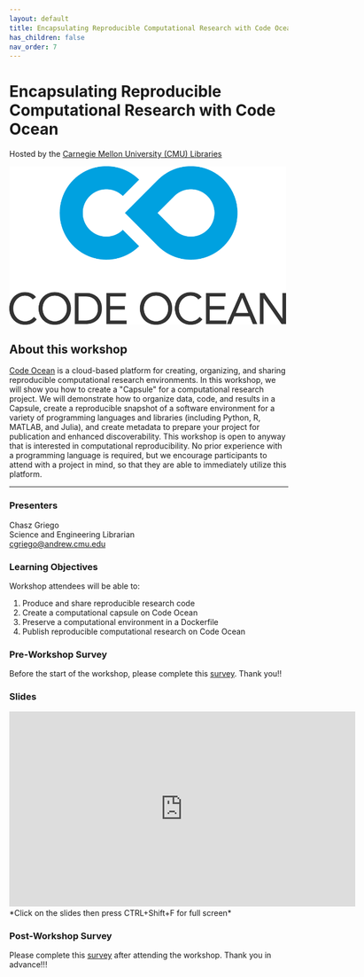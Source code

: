 ```yaml
---
layout: default
title: Encapsulating Reproducible Computational Research with Code Ocean
has_children: false
nav_order: 7
---
```


# Encapsulating Reproducible Computational Research with Code Ocean  
Hosted by the [Carnegie Mellon University (CMU) Libraries](https://www.library.cmu.edu/)

<img src="img/CodeOcean-Logo.png" width="500" alt="Code Ocean Logo">

## About this workshop

[Code Ocean](https://codeocean.com/) is a cloud-based platform for creating, organizing, and sharing reproducible computational research environments. In this workshop, we will show you how to create a "Capsule" for a computational research project. We will demonstrate how to organize data, code, and results in a Capsule, create a reproducible snapshot of a software environment for a variety of programming languages and libraries (including Python, R, MATLAB, and Julia), and create metadata to prepare your project for publication and enhanced discoverability. This workshop is open to anyway that is interested in computational reproducibility. No prior experience with a programming language is required, but we encourage participants to attend with a project in mind, so that they are able to immediately utilize this platform.  

____
### Presenters
Chasz Griego  
Science and Engineering Librarian  
[cgriego@andrew.cmu.edu](mailto:cgriego@andrew.cmu.edu)   

### Learning Objectives  

Workshop attendees will be able to:  

1. Produce and share reproducible research code  
2. Create a computational capsule on Code Ocean  
3. Preserve a computational environment in a Dockerfile  
4. Publish reproducible computational research on Code Ocean  

### Pre-Workshop Survey

Before the start of the workshop, please complete this
[survey](https://forms.gle/ivN1weAp3a2R2Zak9). Thank you!!

### Slides  
<iframe src="https://docs.google.com/presentation/d/e/2PACX-1vT7fY5-tVi1jXeYgwCRcVxVHmZ5NujY7kskOjLv3MzmpkVp7qi-9PH6Zg35AFw3pw/embed?start=false&loop=false&delayms=3000" frameborder="0" width="625" height="352" allowfullscreen="true" mozallowfullscreen="true" webkitallowfullscreen="true"></iframe> *Click on the slides then press CTRL+Shift+F for full screen*

### Post-Workshop Survey

Please complete this [survey](https://forms.gle/3Mug4F5qwNqRb2Bg8)
after attending the workshop. Thank you in advance!!!
